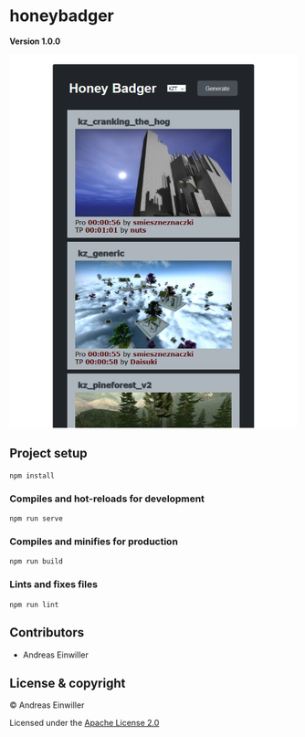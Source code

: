 # honeybadger

**Version 1.0.0**

![preview](png/preview.png)

## Project setup
```
npm install
```

### Compiles and hot-reloads for development
```
npm run serve
```

### Compiles and minifies for production
```
npm run build
```

### Lints and fixes files
```
npm run lint
```
## Contributors

- Andreas Einwiller

## License & copyright

© Andreas Einwiller

Licensed under the [Apache License 2.0](LICENSE)
